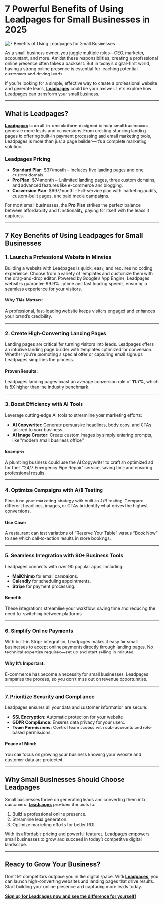 # 7 Powerful Benefits of Using Leadpages for Small Businesses in 2025

![7 Benefits of Using Leadpages for Small Businesses](https://bit.ly/LEadPages)

As a small business owner, you juggle multiple roles—CEO, marketer, accountant, and more. Amidst these responsibilities, creating a professional online presence often takes a backseat. But in today’s digital-first world, having a strong online presence is essential for reaching potential customers and driving leads.

If you’re looking for a simple, effective way to create a professional website and generate leads, [**Leadpages**](https://bit.ly/LEadPages) could be your answer. Let’s explore how Leadpages can transform your small business.

---

## What is Leadpages?

[**Leadpages**](https://bit.ly/LEadPages) is an all-in-one platform designed to help small businesses generate more leads and conversions. From creating stunning landing pages to offering built-in payment processing and email marketing tools, Leadpages is more than just a page builder—it’s a complete marketing solution.

### **Leadpages Pricing**
- **Standard Plan**: $37/month – Includes five landing pages and one custom domain.
- **Pro Plan**: $74/month – Unlimited landing pages, three custom domains, and advanced features like e-commerce and blogging.
- **Conversion Plan**: $697/month – Full-service plan with marketing audits, custom-built pages, and paid media campaigns.

For most small businesses, the **Pro Plan** strikes the perfect balance between affordability and functionality, paying for itself with the leads it captures.

---

## 7 Key Benefits of Using Leadpages for Small Businesses

### **1. Launch a Professional Website in Minutes**
Building a website with Leadpages is quick, easy, and requires no coding experience. Choose from a variety of templates and customize them with the drag-and-drop editor. Powered by Google’s App Engine, Leadpages websites guarantee 99.9% uptime and fast loading speeds, ensuring a seamless experience for your visitors.

#### Why This Matters:
A professional, fast-loading website keeps visitors engaged and enhances your brand’s credibility.

---

### **2. Create High-Converting Landing Pages**
Landing pages are critical for turning visitors into leads. Leadpages offers an intuitive landing page builder with templates optimized for conversion. Whether you’re promoting a special offer or capturing email signups, Leadpages simplifies the process.

#### Proven Results:
Leadpages landing pages boast an average conversion rate of **11.7%**, which is 5X higher than the industry benchmark.

---

### **3. Boost Efficiency with AI Tools**
Leverage cutting-edge AI tools to streamline your marketing efforts:
- **AI Copywriter**: Generate persuasive headlines, body copy, and CTAs tailored to your business.
- **AI Image Creator**: Create custom images by simply entering prompts, like "modern small business office."

#### Example:
A plumbing business could use the AI Copywriter to craft an optimized ad for their “24/7 Emergency Pipe Repair” service, saving time and ensuring professional results.

---

### **4. Optimize Campaigns with A/B Testing**
Fine-tune your marketing strategy with built-in A/B testing. Compare different headlines, images, or CTAs to identify what drives the highest conversions.

#### Use Case:
A restaurant can test variations of “Reserve Your Table” versus “Book Now” to see which call-to-action results in more bookings.

---

### **5. Seamless Integration with 90+ Business Tools**
Leadpages connects with over 90 popular apps, including:
- **MailChimp** for email campaigns.
- **Calendly** for scheduling appointments.
- **Stripe** for payment processing.

#### Benefit:
These integrations streamline your workflow, saving time and reducing the need for switching between platforms.

---

### **6. Simplify Online Payments**
With built-in Stripe integration, Leadpages makes it easy for small businesses to accept online payments directly through landing pages. No technical expertise required—set up and start selling in minutes.

#### Why It’s Important:
E-commerce has become a necessity for small businesses. Leadpages simplifies the process, so you don’t miss out on revenue opportunities.

---

### **7. Prioritize Security and Compliance**
Leadpages ensures all your data and customer information are secure:
- **SSL Encryption**: Automatic protection for your website.
- **GDPR Compliance**: Ensures data privacy for your users.
- **Team Permissions**: Control team access with sub-accounts and role-based permissions.

#### Peace of Mind:
You can focus on growing your business knowing your website and customer data are protected.

---

## Why Small Businesses Should Choose Leadpages

Small businesses thrive on generating leads and converting them into customers. [**Leadpages**](https://bit.ly/LEadPages) provides the tools to:
1. Build a professional online presence.
2. Streamline lead generation.
3. Optimize marketing efforts for better ROI.

With its affordable pricing and powerful features, Leadpages empowers small businesses to grow and succeed in today’s competitive digital landscape.

---

## Ready to Grow Your Business?

Don’t let competitors outpace you in the digital space. With [**Leadpages**](https://bit.ly/LEadPages), you can launch high-converting websites and landing pages that drive results. Start building your online presence and capturing more leads today.

[**Sign up for Leadpages now and see the difference for yourself!**](https://bit.ly/LEadPages)
